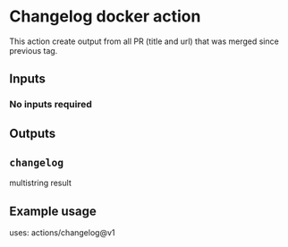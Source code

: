 # Changelog docker action

This action create output from all PR (title and url) that was merged since previous tag.

## Inputs

### No inputs required

## Outputs

## `changelog`

multistring result

## Example usage

uses: actions/changelog@v1